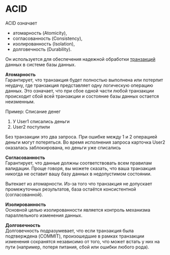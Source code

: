 # ACID

ACID означает 
* атомарность (Atomicity), 
* согласованность (Consistency), 
* изолированность (Isolation), 
* долговечность (Durability). 

Он используется для обеспечения надежной обработки [транзакций](database\relational\transactions.md) данных в системе базы данных.

__Атомарность__\
Гарантирует, что транзакция будет полностью выполнена или потерпит неудачу, где транзакция представляет одну логическую операцию данных. Это означает, что при сбое одной части любой транзакции происходит сбой всей транзакции и состояние базы данных остается неизменным.

Пример:
Списание денег
1. У User1 списались деньги
2. User2 поступили

Без транзакции это два запроса. При ошибке между 1 и 2 операцией деньги могут потеряться.
Во время исполнения запроса карточка User2 оказалась заблокирована, но деньги уже списались

__Согласованность__\
Гарантирует, что данные должны соответствовать всем правилам валидации. Проще говоря, вы можете сказать, что ваша транзакция никогда не оставит вашу базу данных в недопустимом состоянии.

Вытекает из атомарности. Из-за того что транзакция не допускает промежуточных результатов, база остаётся консистентной (согласованной).


__Изолированность__\
Основной целью изолированности является контроль механизма параллельного изменения данных.


__Долговечность__\
Долговечность подразумевает, что если транзакция была подтверждена (COMMIT), произошедшие в рамках транзакции изменения сохранятся независимо от того, что может встать у них на пути (например, потеря питания, сбой или ошибки любого рода).